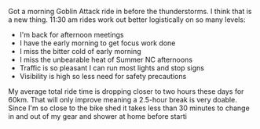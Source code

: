 Got a morning Goblin Attack ride in before the thunderstorms. I think that is a new thing. 11:30 am rides work out better logistically on so many levels:

- I'm back for afternoon meetings
- I have the early morning to get focus work done
- I miss the bitter cold of early morning
- I miss the unbearable heat of Summer NC afternoons
- Traffic is so pleasant I can run most lights and stop signs
- Visibility is high so less need for safety precautions

My average total ride time is dropping closer to two hours these days for 60km. That will only improve meaning a 2.5-hour break is very doable. Since I'm so close to the bike shed it takes less than 30 minutes to change in and out of my gear and shower at home before starti